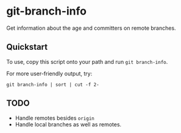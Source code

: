 git-branch-info
===============

Get information about the age and committers on remote branches.

Quickstart
----------
To use, copy this script onto your path and run ```git branch-info```. 

For more user-friendly output, try:

```
git branch-info | sort | cut -f 2-
```

TODO
----
- Handle remotes besides `origin`
- Handle local branches as well as remotes. 
